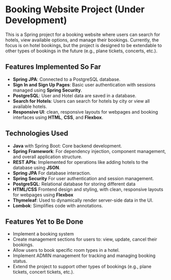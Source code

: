 # Booking Website Project (Under Development)

This is a Spring project for a booking website where users can search for hotels, view available options, and manage their bookings. Currently, the focus is on hotel bookings, but the project is designed to be extendable to other types of bookings in the future (e.g., plane tickets, concerts, etc.).

## Features Implemented So Far

- **Spring JPA**: Connected to a PostgreSQL database.
- **Sign In and Sign Up Pages**: Basic user authentication with sessions managed using **Spring Security**.
- **PostgreSQL**: User and Hotel data are saved in a database.
- **Search for Hotels**: Users can search for hotels by city or view all available hotels.
- **Responsive UI**: clean, responsive layouts for webpages and booking interfaces using **HTML**, **CSS**, and **Flexbox**.
## Technologies Used

- **Java** with Spring Boot: Core backend development.
- **Spring Framework**: For dependency injection, component management, and overall application structure.
- **REST APIs**: Implemented for operations like adding hotels to the database using **JSON**.
- **Spring JPA** For database interaction.
- **Spring Security** For user authentication and session management.
- **PostgreSQL**: Relational database for storing different data
- **HTML/CSS** Frontend design and styling, with clean, responsive layouts for webpages using **Flexbox**
- **Thymeleaf**: Used to dynamically render server-side data in the UI.
- **Lombok**: Simplifies code with annotations.

## Features Yet to Be Done

- Implement a booking system
- Create management sections for users to: view, update, cancel their bookings.
- Allow users to book specific room types in a hotel.
- Implement ADMIN management for tracking and managing booking status.
- Extend the project to support other types of bookings (e.g., plane tickets, concert tickets, etc.).


